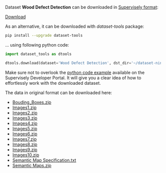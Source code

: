 Dataset **Wood Defect Detection** can be downloaded in [Supervisely format](https://developer.supervisely.com/api-references/supervisely-annotation-json-format):

 [Download](https://assets.supervisely.com/supervisely-supervisely-assets-public/teams_storage/G/l/OT/MOZYz2KnU1lltl29M9xOYlYR47pqrTPxbehvohPfn3UJKFmD8UykZb0NMXyzfYOxC0KtdIAvHiytkvg5hnqqOppR99uJnaJuJucNohgWsbbNn7SCcZOX9HpOJFeA.tar)

As an alternative, it can be downloaded with *dataset-tools* package:
``` bash
pip install --upgrade dataset-tools
```

... using following python code:
``` python
import dataset_tools as dtools

dtools.download(dataset='Wood Defect Detection', dst_dir='~/dataset-ninja/')
```
Make sure not to overlook the [python code example](https://developer.supervisely.com/getting-started/python-sdk-tutorials/iterate-over-a-local-project) available on the Supervisely Developer Portal. It will give you a clear idea of how to effortlessly work with the downloaded dataset.

The data in original format can be downloaded here:

- [Bouding_Boxes.zip](https://zenodo.org/record/4694695/files/Bouding_Boxes.zip?download=1)
- [Images1.zip](https://zenodo.org/record/4694695/files/Images1.zip?download=1)
- [Images2.zip](https://zenodo.org/record/4694695/files/Images2.zip?download=1)
- [Images3.zip](https://zenodo.org/record/4694695/files/Images3.zip?download=1)
- [Images4.zip](https://zenodo.org/record/4694695/files/Images4.zip?download=1)
- [Images5.zip](https://zenodo.org/record/4694695/files/Images5.zip?download=1)
- [Images6.zip](https://zenodo.org/record/4694695/files/Images6.zip?download=1)
- [Images7.zip](https://zenodo.org/record/4694695/files/Images7.zip?download=1)
- [Images8.zip](https://zenodo.org/record/4694695/files/Images8.zip?download=1)
- [Images9.zip](https://zenodo.org/record/4694695/files/Images9.zip?download=1)
- [Images10.zip](https://zenodo.org/record/4694695/files/Images10.zip?download=1)
- [Semantic Map Specification.txt](https://zenodo.org/record/4694695/files/Semantic%20Map%20Specification.txt?download=1)
- [Semantic Maps.zip](https://zenodo.org/record/4694695/files/Semantic%20Maps.zip?download=1)

